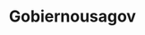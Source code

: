---
# This topic lives at
# https://digital.gov/topics/gobiernousagov

# Topic Title
title: "Gobiernousagov"

# description — keep it short and clear
summary: ""

# Weight
weight: 1

# For more information on managing topics,
# see https://github.com/GSA/digitalgov.gov/wiki/topics
---